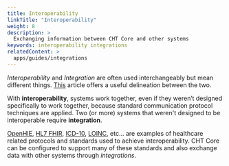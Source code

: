 ```yaml
---
title: Interoperability
linkTitle: "Interoperability"
weight: 8
description: >
  Exchanging information between CHT Core and other systems
keywords: interoperability integrations
relatedContent: >
  apps/guides/integrations
---
```


*Interoperability* and *Integration* are often used interchangeably but mean different things. [This](https://www.linkedin.com/pulse/lets-talk-interoperability-vs-integration-mike-fleck) article offers a useful delineation between the two.

With **interoperability**, systems work together, even if they weren’t designed specifically to work together, because standard communication protocol techniques are applied. Two (or more) systems that weren't designed to be interoperable require **integration**.

[OpenHIE](https://ohie.org/), [HL7 FHIR](https://www.hl7.org/fhir/index.html), [ICD-10](https://www.who.int/classifications/icd/factsheet/en/), [LOINC](https://loinc.org/), etc... are examples of healthcare related protocols and standards used to achieve interoperability. CHT Core can be configured to support many of these standards and also exchange data with other systems through *integrations*.
